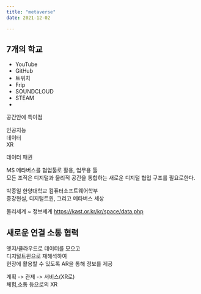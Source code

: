 ```yaml
---
title: "metaverse"
date: 2021-12-02 

---
```


## 7개의 학교
 - YouTube
 - GitHub
 - 트위치
 - Frip
 - SOUNDCLOUD
 - STEAM
 - 

 공간안에 특이점  
  
 인공지능  
 데이터  
 XR  
 
 데이터 패권  

MS 메타버스를 협업툴로 활용, 업무용 툴    
모든 조직은 디지털과 물리적 공간을 통합하는 새로운 디지털 협업 구조를 필요로한다.  

박종일 한양대학교 컴퓨터소프트웨어학부  
증강현실, 디지털트윈, 그리고 메타버스 세상  

 물리세계 ~ 정보세계
 https://kast.or.kr/kr/space/data.php  

## 새로운 연결 소통 협력  

엣지/클라우드로 데이터를 모으고  
디지털트윈으로 재해석하여  
현장에 활용할 수 있도록 AR을 통해 정보를 제공  

계획 -> 관제 -> 서비스(XR로)  
체험,소통 등으로의 XR  

